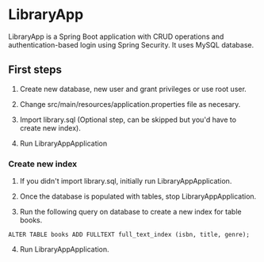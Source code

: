 # LibraryApp
LibraryApp is a Spring Boot application with CRUD operations and authentication-based login using Spring Security. It uses MySQL database.

## First steps
1. Create new database, new user and grant privileges or use root user.

2. Change src/main/resources/application.properties file as necesary.

3. Import library.sql (Optional step, can be skipped but you'd have to create new index).

4. Run LibraryAppApplication

### Create new index
1. If you didn't import library.sql, initially run LibraryAppApplication.

2. Once the database is populated with tables, stop LibraryAppApplication.

3. Run the following query on database to create a new index for table books.

```ALTER TABLE books ADD FULLTEXT full_text_index (isbn, title, genre);```

4. Run LibraryAppApplication.

